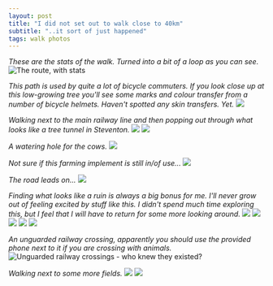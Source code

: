 ```yaml
---
layout: post
title: "I did not set out to walk close to 40km"
subtitle: "..it sort of just happened"
tags: walk photos
---
```


*These are the stats of the walk. Turned into a bit of a loop as you can see.*
<img src="/img/2020/09/sort_of_a_loop/sort_of_a_loop_00.png" width="auto" width="100%" alt="The route, with stats"/>

*This path is used by quite a lot of bicycle commuters. If you look close up at this low-growing tree you'll see some marks and colour transfer from a number of bicycle helmets. Haven't spotted any skin transfers. Yet.*
<img src="/img/2020/09/sort_of_a_loop/sort_of_a_loop_01.jpg" width="auto" width="100%"/>

*Walking next to the main railway line and then popping out through what looks like a tree tunnel in Steventon.*
<img src="/img/2020/09/sort_of_a_loop/sort_of_a_loop_02.jpg" width="auto" width="100%"/>
<img src="/img/2020/09/sort_of_a_loop/sort_of_a_loop_03.jpg" width="auto" width="100%"/>

*A watering hole for the cows.*
<img src="/img/2020/09/sort_of_a_loop/sort_of_a_loop_04.jpg" width="auto" width="100%"/>

*Not sure if this farming implement is still in/of use...*
<img src="/img/2020/09/sort_of_a_loop/sort_of_a_loop_05.jpg" width="auto" width="100%"/>

*The road leads on...*
<img src="/img/2020/09/sort_of_a_loop/sort_of_a_loop_06.jpg" width="auto" width="100%"/>

*Finding what looks like a ruin is always a big bonus for me. I'll never grow out of feeling excited by stuff like this. I didn't spend much time exploring this, but I feel that I will have to return for some more looking around.*
<img src="/img/2020/09/sort_of_a_loop/sort_of_a_loop_07.jpg" width="auto" width="100%"/>
<img src="/img/2020/09/sort_of_a_loop/sort_of_a_loop_08.jpg" width="auto" width="100%"/>
<img src="/img/2020/09/sort_of_a_loop/sort_of_a_loop_09.jpg" width="auto" width="100%"/>
<img src="/img/2020/09/sort_of_a_loop/sort_of_a_loop_10.jpg" width="auto" width="100%"/>
<img src="/img/2020/09/sort_of_a_loop/sort_of_a_loop_11.jpg" width="auto" width="100%"/>

*An unguarded railway crossing, apparently you should use the provided phone next to it if you are crossing with animals.*
<img src="/img/2020/09/sort_of_a_loop/sort_of_a_loop_12.jpg" width="auto" width="100%" alt="Unguarded railway crossings - who knew they existed?"/>

*Walking next to some more fields.*
<img src="/img/2020/09/sort_of_a_loop/sort_of_a_loop_13.jpg" width="auto" width="100%"/>
<img src="/img/2020/09/sort_of_a_loop/sort_of_a_loop_14.jpg" width="auto" width="100%"/>
